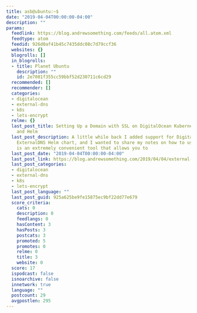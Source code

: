 ```yaml
---
title: asb@ubuntu:~$
date: "2019-04-04T00:00:00-04:00"
description: ""
params:
  feedlink: https://blog.andrewsomething.com/feeds/all.atom.xml
  feedtype: atom
  feedid: 926d0af41b45c7435ddc08c7d79ccf36
  websites: {}
  blogrolls: []
  in_blogrolls:
  - title: Planet Ubuntu
    description: ""
    id: 2e7081f355cc59bbf52d230711c6cd29
  recommended: []
  recommender: []
  categories:
  - digitalocean
  - external-dns
  - k8s
  - lets-encrypt
  relme: {}
  last_post_title: Setting Up a Domain with SSL on DigitalOcean Kubernetes using ExternalDNS
    and Helm
  last_post_description: A little while back I added support for DigitalOcean to the
    ExternalDNS Helm chart, and I wanted to share my notes on how to use it. ExternalDNS
    is an extremely convenient tool that allows you to
  last_post_date: "2019-04-04T00:00:00-04:00"
  last_post_link: https://blog.andrewsomething.com/2019/04/04/external-dns-with-ssl-on-k8s/
  last_post_categories:
  - digitalocean
  - external-dns
  - k8s
  - lets-encrypt
  last_post_language: ""
  last_post_guid: 925a625be9fe15875ec9bf22dd77e679
  score_criteria:
    cats: 0
    description: 0
    feedlangs: 0
    hasContent: 3
    hasPosts: 3
    postcats: 3
    promoted: 5
    promotes: 0
    relme: 0
    title: 3
    website: 0
  score: 17
  ispodcast: false
  isnoarchive: false
  innetwork: true
  language: ""
  postcount: 29
  avgpostlen: 295
---
```

